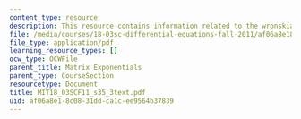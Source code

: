 ```yaml
---
content_type: resource
description: This resource contains information related to the wronskian.
file: /media/courses/18-03sc-differential-equations-fall-2011/af06a8e18c0831ddca1cee9564b37839_MIT18_03SCF11_s35_3text.pdf
file_type: application/pdf
learning_resource_types: []
ocw_type: OCWFile
parent_title: Matrix Exponentials
parent_type: CourseSection
resourcetype: Document
title: MIT18_03SCF11_s35_3text.pdf
uid: af06a8e1-8c08-31dd-ca1c-ee9564b37839
---
```

